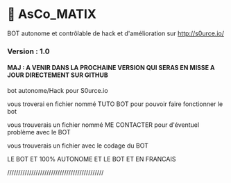 # 🤖 AsCo_MATIX
BOT autonome et contrôlable de hack et d'amélioration sur http://s0urce.io/

### Version : 1.0

#### MAJ : A VENIR DANS LA PROCHAINE VERSION QUI SERAS EN MISSE A JOUR DIRECTEMENT SUR GITHUB


bot autonome/Hack pour S0urce.io

vous troverai en fichier nommé TUTO BOT pour pouvoir faire fonctionner le bot

vous trouverais un fichier nommé ME CONTACTER pour d'éventuel problème avec le BOT

vous trouverais un fichier avec le codage du BOT

LE BOT ET 100% AUTONOME ET LE BOT ET EN FRANCAIS

////////////////////////////////////////////

